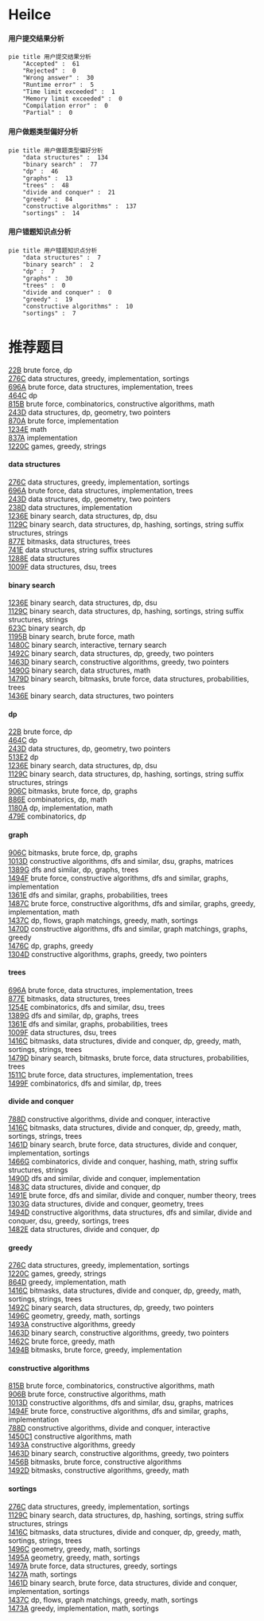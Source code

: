 # Heilce
<!-- tabs:start -->
#### **用户提交结果分析**

```mermaid
pie title 用户提交结果分析
    "Accepted" :  61
    "Rejected" :  0
    "Wrong answer" :  30
    "Runtime error" :  5
    "Time limit exceeded" :  1
    "Memory limit exceeded" :  0
    "Compilation error" :  0
    "Partial" :  0
```
#### **用户做题类型偏好分析**

```mermaid
pie title 用户做题类型偏好分析
    "data structures" :  134
    "binary search" :  77
    "dp" :  46
    "graphs" :  13
    "trees" :  48
    "divide and conquer" :  21
    "greedy" :  84
    "constructive algorithms" :  137
    "sortings" :  14
```
#### **用户错题知识点分析**

```mermaid
pie title 用户错题知识点分析
    "data structures" :  7
    "binary search" :  2
    "dp" :  7
    "graphs" :  30
    "trees" :  0
    "divide and conquer" :  0
    "greedy" :  19
    "constructive algorithms" :  10
    "sortings" :  7
```
<!-- tabs:end -->
# 推荐题目
[22B](http://codeforces.com/problemset/problem/22/B)		brute force,
                        dp		  
[276C](http://codeforces.com/problemset/problem/276/C)		data structures,
                        greedy,
                        implementation,
                        sortings		  
[696A](http://codeforces.com/problemset/problem/696/A)		brute force,
                        data structures,
                        implementation,
                        trees		  
[464C](http://codeforces.com/problemset/problem/464/C)		dp		  
[815B](http://codeforces.com/problemset/problem/815/B)		brute force,
                        combinatorics,
                        constructive algorithms,
                        math		  
[243D](http://codeforces.com/problemset/problem/243/D)		data structures,
                        dp,
                        geometry,
                        two pointers		  
[870A](http://codeforces.com/problemset/problem/870/A)		brute force,
                        implementation		  
[1234E](http://codeforces.com/problemset/problem/1234/E)		math		  
[837A](http://codeforces.com/problemset/problem/837/A)		implementation		  
[1220C](http://codeforces.com/problemset/problem/1220/C)		games,
                        greedy,
                        strings		  
<!-- tabs:start -->
#### **data structures**
[276C](http://codeforces.com/problemset/problem/276/C)		data structures,
                        greedy,
                        implementation,
                        sortings		  
[696A](http://codeforces.com/problemset/problem/696/A)		brute force,
                        data structures,
                        implementation,
                        trees		  
[243D](http://codeforces.com/problemset/problem/243/D)		data structures,
                        dp,
                        geometry,
                        two pointers		  
[238D](http://codeforces.com/problemset/problem/238/D)		data structures,
                        implementation		  
[1236E](http://codeforces.com/problemset/problem/1236/E)		binary search,
                        data structures,
                        dp,
                        dsu		  
[1129C](http://codeforces.com/problemset/problem/1129/C)		binary search,
                        data structures,
                        dp,
                        hashing,
                        sortings,
                        string suffix structures,
                        strings		  
[877E](http://codeforces.com/problemset/problem/877/E)		bitmasks,
                        data structures,
                        trees		  
[741E](http://codeforces.com/problemset/problem/741/E)		data structures,
                        string suffix structures		  
[1288E](http://codeforces.com/problemset/problem/1288/E)		data structures		  
[1009F](http://codeforces.com/problemset/problem/1009/F)		data structures,
                        dsu,
                        trees		  
#### **binary search**
[1236E](http://codeforces.com/problemset/problem/1236/E)		binary search,
                        data structures,
                        dp,
                        dsu		  
[1129C](http://codeforces.com/problemset/problem/1129/C)		binary search,
                        data structures,
                        dp,
                        hashing,
                        sortings,
                        string suffix structures,
                        strings		  
[623C](http://codeforces.com/problemset/problem/623/C)		binary search,
                        dp		  
[1195B](http://codeforces.com/problemset/problem/1195/B)		binary search,
                        brute force,
                        math		  
[1480C](https://codeforces.com/contest/1480/problem/C)		binary search,
                        interactive,
                        ternary search		  
[1492C](http://codeforces.com/problemset/problem/1492/C)		binary search,
                        data structures,
                        dp,
                        greedy,
                        two pointers		  
[1463D](http://codeforces.com/problemset/problem/1463/D)		binary search,
                        constructive algorithms,
                        greedy,
                        two pointers		  
[1490G](http://codeforces.com/problemset/problem/1490/G)		binary search,
                        data structures,
                        math		  
[1479D](http://codeforces.com/problemset/problem/1479/D)		binary search,
                        bitmasks,
                        brute force,
                        data structures,
                        probabilities,
                        trees		  
[1436E](http://codeforces.com/problemset/problem/1436/E)		binary search,
                        data structures,
                        two pointers		  
#### **dp**
[22B](http://codeforces.com/problemset/problem/22/B)		brute force,
                        dp		  
[464C](http://codeforces.com/problemset/problem/464/C)		dp		  
[243D](http://codeforces.com/problemset/problem/243/D)		data structures,
                        dp,
                        geometry,
                        two pointers		  
[513E2](http://codeforces.com/problemset/problem/513/E2)		dp		  
[1236E](http://codeforces.com/problemset/problem/1236/E)		binary search,
                        data structures,
                        dp,
                        dsu		  
[1129C](http://codeforces.com/problemset/problem/1129/C)		binary search,
                        data structures,
                        dp,
                        hashing,
                        sortings,
                        string suffix structures,
                        strings		  
[906C](http://codeforces.com/problemset/problem/906/C)		bitmasks,
                        brute force,
                        dp,
                        graphs		  
[886E](http://codeforces.com/problemset/problem/886/E)		combinatorics,
                        dp,
                        math		  
[1180A](http://codeforces.com/problemset/problem/1180/A)		dp,
                        implementation,
                        math		  
[479E](http://codeforces.com/problemset/problem/479/E)		combinatorics,
                        dp		  
#### **graph**
[906C](http://codeforces.com/problemset/problem/906/C)		bitmasks,
                        brute force,
                        dp,
                        graphs		  
[1013D](https://codeforces.com/contest/1013/problem/D)		constructive algorithms,
                        dfs and similar,
                        dsu,
                        graphs,
                        matrices		  
[1389G](http://codeforces.com/problemset/problem/1389/G)		dfs and similar,
                        dp,
                        graphs,
                        trees		  
[1494F](http://codeforces.com/problemset/problem/1494/F)		brute force,
                        constructive algorithms,
                        dfs and similar,
                        graphs,
                        implementation		  
[1361E](http://codeforces.com/problemset/problem/1361/E)		dfs and similar,
                        graphs,
                        probabilities,
                        trees		  
[1487C](http://codeforces.com/problemset/problem/1487/C)		brute force,
                        constructive algorithms,
                        dfs and similar,
                        graphs,
                        greedy,
                        implementation,
                        math		  
[1437C](http://codeforces.com/problemset/problem/1437/C)		dp,
                        flows,
                        graph matchings,
                        greedy,
                        math,
                        sortings		  
[1470D](http://codeforces.com/problemset/problem/1470/D)		constructive algorithms,
                        dfs and similar,
                        graph matchings,
                        graphs,
                        greedy		  
[1476C](http://codeforces.com/problemset/problem/1476/C)		dp,
                        graphs,
                        greedy		  
[1304D](http://codeforces.com/problemset/problem/1304/D)		constructive algorithms,
                        graphs,
                        greedy,
                        two pointers		  
#### **trees**
[696A](http://codeforces.com/problemset/problem/696/A)		brute force,
                        data structures,
                        implementation,
                        trees		  
[877E](http://codeforces.com/problemset/problem/877/E)		bitmasks,
                        data structures,
                        trees		  
[1254E](http://codeforces.com/problemset/problem/1254/E)		combinatorics,
                        dfs and similar,
                        dsu,
                        trees		  
[1389G](http://codeforces.com/problemset/problem/1389/G)		dfs and similar,
                        dp,
                        graphs,
                        trees		  
[1361E](http://codeforces.com/problemset/problem/1361/E)		dfs and similar,
                        graphs,
                        probabilities,
                        trees		  
[1009F](http://codeforces.com/problemset/problem/1009/F)		data structures,
                        dsu,
                        trees		  
[1416C](http://codeforces.com/problemset/problem/1416/C)		bitmasks,
                        data structures,
                        divide and conquer,
                        dp,
                        greedy,
                        math,
                        sortings,
                        strings,
                        trees		  
[1479D](http://codeforces.com/problemset/problem/1479/D)		binary search,
                        bitmasks,
                        brute force,
                        data structures,
                        probabilities,
                        trees		  
[1511C](http://codeforces.com/problemset/problem/1511/C)		brute force,
                        data structures,
                        implementation,
                        trees		  
[1499F](http://codeforces.com/problemset/problem/1499/F)		combinatorics,
                        dfs and similar,
                        dp,
                        trees		  
#### **divide and conquer**
[788D](http://codeforces.com/problemset/problem/788/D)		constructive algorithms,
                        divide and conquer,
                        interactive		  
[1416C](http://codeforces.com/problemset/problem/1416/C)		bitmasks,
                        data structures,
                        divide and conquer,
                        dp,
                        greedy,
                        math,
                        sortings,
                        strings,
                        trees		  
[1461D](http://codeforces.com/problemset/problem/1461/D)		binary search,
                        brute force,
                        data structures,
                        divide and conquer,
                        implementation,
                        sortings		  
[1466G](http://codeforces.com/problemset/problem/1466/G)		combinatorics,
                        divide and conquer,
                        hashing,
                        math,
                        string suffix structures,
                        strings		  
[1490D](http://codeforces.com/problemset/problem/1490/D)		dfs and similar,
                        divide and conquer,
                        implementation		  
[1483C](https://codeforces.com/contest/1483/problem/C)		data structures,
                        divide and conquer,
                        dp		  
[1491E](http://codeforces.com/problemset/problem/1491/E)		brute force,
                        dfs and similar,
                        divide and conquer,
                        number theory,
                        trees		  
[1303G](http://codeforces.com/problemset/problem/1303/G)		data structures,
                        divide and conquer,
                        geometry,
                        trees		  
[1494D](http://codeforces.com/problemset/problem/1494/D)		constructive algorithms,
                        data structures,
                        dfs and similar,
                        divide and conquer,
                        dsu,
                        greedy,
                        sortings,
                        trees		  
[1482E](http://codeforces.com/problemset/problem/1482/E)		data structures,
                        divide and conquer,
                        dp		  
#### **greedy**
[276C](http://codeforces.com/problemset/problem/276/C)		data structures,
                        greedy,
                        implementation,
                        sortings		  
[1220C](http://codeforces.com/problemset/problem/1220/C)		games,
                        greedy,
                        strings		  
[864D](http://codeforces.com/problemset/problem/864/D)		greedy,
                        implementation,
                        math		  
[1416C](http://codeforces.com/problemset/problem/1416/C)		bitmasks,
                        data structures,
                        divide and conquer,
                        dp,
                        greedy,
                        math,
                        sortings,
                        strings,
                        trees		  
[1492C](http://codeforces.com/problemset/problem/1492/C)		binary search,
                        data structures,
                        dp,
                        greedy,
                        two pointers		  
[1496C](https://codeforces.com/contest/1496/problem/C)		geometry,
                        greedy,
                        math,
                        sortings		  
[1493A](http://codeforces.com/problemset/problem/1493/A)		constructive algorithms,
                        greedy		  
[1463D](http://codeforces.com/problemset/problem/1463/D)		binary search,
                        constructive algorithms,
                        greedy,
                        two pointers		  
[1462C](http://codeforces.com/problemset/problem/1462/C)		brute force,
                        greedy,
                        math		  
[1494B](http://codeforces.com/problemset/problem/1494/B)		bitmasks,
                        brute force,
                        greedy,
                        implementation		  
#### **constructive algorithms**
[815B](http://codeforces.com/problemset/problem/815/B)		brute force,
                        combinatorics,
                        constructive algorithms,
                        math		  
[906B](http://codeforces.com/problemset/problem/906/B)		brute force,
                        constructive algorithms,
                        math		  
[1013D](https://codeforces.com/contest/1013/problem/D)		constructive algorithms,
                        dfs and similar,
                        dsu,
                        graphs,
                        matrices		  
[1494F](http://codeforces.com/problemset/problem/1494/F)		brute force,
                        constructive algorithms,
                        dfs and similar,
                        graphs,
                        implementation		  
[788D](http://codeforces.com/problemset/problem/788/D)		constructive algorithms,
                        divide and conquer,
                        interactive		  
[1450C1](http://codeforces.com/problemset/problem/1450/C1)		constructive algorithms,
                        math		  
[1493A](http://codeforces.com/problemset/problem/1493/A)		constructive algorithms,
                        greedy		  
[1463D](http://codeforces.com/problemset/problem/1463/D)		binary search,
                        constructive algorithms,
                        greedy,
                        two pointers		  
[1456B](https://codeforces.com/contest/1456/problem/B)		bitmasks,
                        brute force,
                        constructive algorithms		  
[1492D](http://codeforces.com/problemset/problem/1492/D)		bitmasks,
                        constructive algorithms,
                        greedy,
                        math		  
#### **sortings**
[276C](http://codeforces.com/problemset/problem/276/C)		data structures,
                        greedy,
                        implementation,
                        sortings		  
[1129C](http://codeforces.com/problemset/problem/1129/C)		binary search,
                        data structures,
                        dp,
                        hashing,
                        sortings,
                        string suffix structures,
                        strings		  
[1416C](http://codeforces.com/problemset/problem/1416/C)		bitmasks,
                        data structures,
                        divide and conquer,
                        dp,
                        greedy,
                        math,
                        sortings,
                        strings,
                        trees		  
[1496C](https://codeforces.com/contest/1496/problem/C)		geometry,
                        greedy,
                        math,
                        sortings		  
[1495A](http://codeforces.com/problemset/problem/1495/A)		geometry,
                        greedy,
                        math,
                        sortings		  
[1497A](http://codeforces.com/problemset/problem/1497/A)		brute force,
                        data structures,
                        greedy,
                        sortings		  
[1427A](http://codeforces.com/problemset/problem/1427/A)		math,
                        sortings		  
[1461D](http://codeforces.com/problemset/problem/1461/D)		binary search,
                        brute force,
                        data structures,
                        divide and conquer,
                        implementation,
                        sortings		  
[1437C](http://codeforces.com/problemset/problem/1437/C)		dp,
                        flows,
                        graph matchings,
                        greedy,
                        math,
                        sortings		  
[1473A](http://codeforces.com/problemset/problem/1473/A)		greedy,
                        implementation,
                        math,
                        sortings		  
<!-- tabs:end -->
